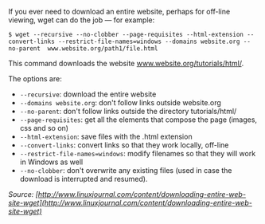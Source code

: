 If you ever need to download an entire website, perhaps for off-line viewing, wget can do the job — for example:

    $ wget --recursive --no-clobber --page-requisites --html-extension --convert-links --restrict-file-names=windows --domains website.org --no-parent  www.website.org/path1/file.html

This command downloads the website www.website.org/tutorials/html/.

The options are:

  * `--recursive`: download the entire website
  * `--domains website.org`: don't follow links outside website.org
  * `--no-parent`: don't follow links outside the directory tutorials/html/
  * `--page-requisites`: get all the elements that compose the page (images, css and so on)
  * `--html-extension`: save files with the .html extension
  * `--convert-links`: convert links so that they work locally, off-line
  * `--restrict-file-names=windows`: modify filenames so that they will work in Windows as well
  * `--no-clobber`: don't overwrite any existing files (used in case the download is interrupted and resumed).

*Source: [http://www.linuxjournal.com/content/downloading-entire-web-site-wget](http://www.linuxjournal.com/content/downloading-entire-web-site-wget)*
